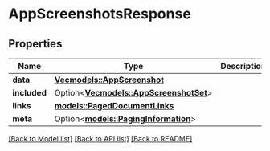 # AppScreenshotsResponse

## Properties

Name | Type | Description | Notes
------------ | ------------- | ------------- | -------------
**data** | [**Vec<models::AppScreenshot>**](AppScreenshot.md) |  | 
**included** | Option<[**Vec<models::AppScreenshotSet>**](AppScreenshotSet.md)> |  | [optional]
**links** | [**models::PagedDocumentLinks**](PagedDocumentLinks.md) |  | 
**meta** | Option<[**models::PagingInformation**](PagingInformation.md)> |  | [optional]

[[Back to Model list]](../README.md#documentation-for-models) [[Back to API list]](../README.md#documentation-for-api-endpoints) [[Back to README]](../README.md)


